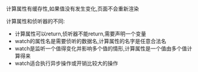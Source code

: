 计算属性有缓存性,如果值没有发生变化,页面不会重新渲染  

计算属性和侦听器的不同:

+ 计算属性可以return,侦听器不能return,需要声明一个变量
+ watch的属性名是需要侦听的数据名,计算属性的名字是任意合法名
+ watch是监听一个值得变化并影响多个值的情形,计算属性是一个值由多个值计算得来
+ watch适合执行异步操作或开销比较大的操作